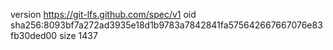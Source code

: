 version https://git-lfs.github.com/spec/v1
oid sha256:8093bf7a272ad3935e18d1b9783a7842841fa575642667667076e83fb30ded00
size 1437
